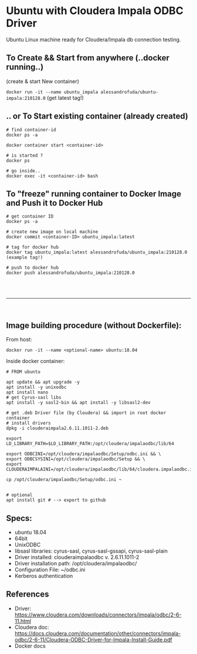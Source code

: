 # Ubuntu with Cloudera Impala ODBC Driver
Ubuntu Linux machine ready for Cloudera/Impala db connection testing.


## To Create && Start from anywhere (..docker running..)
(create & start New container)

```docker run -it --name ubuntu_impala alessandrofuda/ubuntu-impala:210128.0``` (get latest tag!)

## .. or To Start existing container (already created)
```
# find container-id
docker ps -a

docker container start <container-id>

# is started ?
docker ps 

# go inside..
docker exec -it <container-id> bash
```

## To "freeze" running container to Docker Image and Push it to Docker Hub
```
# get container ID
docker ps -a

# create new image on local machine
docker commit <container-ID> ubuntu_impala:latest

# tag for docker hub
docker tag ubuntu_impala:latest alessandrofuda/ubuntu_impala:210128.0 (example tag!)

# push to docker hub
docker push alessandrofuda/ubuntu_impala:210128.0
```

<br/><br/><hr/><br/>


## Image building procedure (without Dockerfile):
From host:
```
docker run -it --name <optional-name> ubuntu:18.04 
```

Inside docker container:
```
# FROM ubuntu

apt update && apt upgrade -y
apt install -y unixodbc
apt install nano
# get Cyrus-sasl libs
apt install -y sasl2-bin && apt install -y libsasl2-dev 

# get .deb Driver file (by Cloudera) && import in root docker container
# install drivers
dpkg -i clouderaimpala2.6.11.1011-2.deb

export LD_LIBRARY_PATH=$LD_LIBRARY_PATH:/opt/cloudera/impalaodbc/lib/64

export ODBCINI=/opt/cloudera/impalaodbc/Setup/odbc.ini && \
export ODBCSYSINI=/opt/cloudera/impalaodbc/Setup && \
export CLOUDERAIMPALAINI=/opt/cloudera/impalaodbc/lib/64/cloudera.impalaodbc.ini

cp /opt/cloudera/impalaodbc/Setup/odbc.ini ~


# optional
apt install git # --> export to github
```

## Specs:
- ubuntu 18.04 
-  64bit 
- UnixODBC
- libsasl libraries: cyrus-sasl, cyrus-sasl-gssapi, cyrus-sasl-plain
- Driver installed: clouderaimpalaodbc v. 2.6.11.1011-2 
- Driver installation path: /opt/cloudera/impalaodbc/
- Configuration File: ~/odbc.ini
- Kerberos authentication


## References
- Driver: https://www.cloudera.com/downloads/connectors/impala/odbc/2-6-11.html
- Cloudera doc: https://docs.cloudera.com/documentation/other/connectors/impala-odbc/2-6-11/Cloudera-ODBC-Driver-for-Impala-Install-Guide.pdf
- Docker docs
